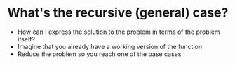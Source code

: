 # What's the recursive (general) case?

* How can I express the solution to the problem in terms of the problem itself?
* Imagine that you already have a working version of the function
* Reduce the problem so you reach one of the base cases
